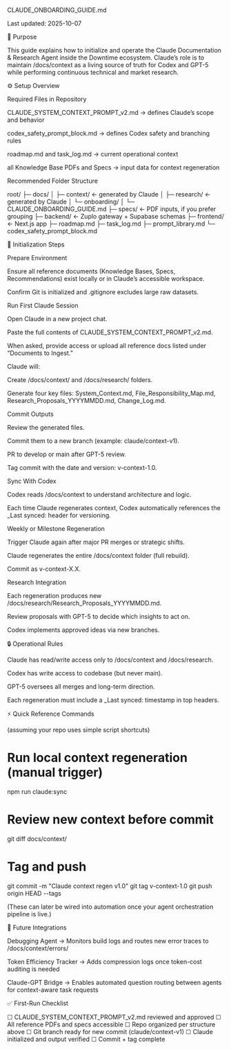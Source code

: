 CLAUDE_ONBOARDING_GUIDE.md

Last updated: 2025-10-07

🧭 Purpose

This guide explains how to initialize and operate the Claude Documentation & Research Agent inside the Downtime ecosystem.
Claude’s role is to maintain /docs/context as a living source of truth for Codex and GPT-5 while performing continuous technical and market research.

⚙️ Setup Overview

Required Files in Repository

CLAUDE_SYSTEM_CONTEXT_PROMPT_v2.md → defines Claude’s scope and behavior

codex_safety_prompt_block.md → defines Codex safety and branching rules

roadmap.md and task_log.md → current operational context

all Knowledge Base PDFs and Specs → input data for context regeneration

Recommended Folder Structure

root/
 ├─ docs/
 │   ├─ context/             ← generated by Claude
 │   ├─ research/            ← generated by Claude
 │   └─ onboarding/
 │        └─ CLAUDE_ONBOARDING_GUIDE.md
 ├─ specs/                   ← PDF inputs, if you prefer grouping
 ├─ backend/                 ← Zuplo gateway + Supabase schemas
 ├─ frontend/                ← Next.js app
 ├─ roadmap.md
 ├─ task_log.md
 ├─ prompt_library.md
 └─ codex_safety_prompt_block.md

🧩 Initialization Steps

Prepare Environment

Ensure all reference documents (Knowledge Bases, Specs, Recommendations) exist locally or in Claude’s accessible workspace.

Confirm Git is initialized and .gitignore excludes large raw datasets.

Run First Claude Session

Open Claude in a new project chat.

Paste the full contents of CLAUDE_SYSTEM_CONTEXT_PROMPT_v2.md.

When asked, provide access or upload all reference docs listed under “Documents to Ingest.”

Claude will:

Create /docs/context/ and /docs/research/ folders.

Generate four key files:
System_Context.md, File_Responsibility_Map.md, Research_Proposals_YYYYMMDD.md, Change_Log.md.

Commit Outputs

Review the generated files.

Commit them to a new branch (example: claude/context-v1).

PR to develop or main after GPT-5 review.

Tag commit with the date and version: v-context-1.0.

Sync With Codex

Codex reads /docs/context to understand architecture and logic.

Each time Claude regenerates context, Codex automatically references the _Last synced: header for versioning.

Weekly or Milestone Regeneration

Trigger Claude again after major PR merges or strategic shifts.

Claude regenerates the entire /docs/context folder (full rebuild).

Commit as v-context-X.X.

Research Integration

Each regeneration produces new /docs/research/Research_Proposals_YYYYMMDD.md.

Review proposals with GPT-5 to decide which insights to act on.

Codex implements approved ideas via new branches.

🔒 Operational Rules

Claude has read/write access only to /docs/context and /docs/research.

Codex has write access to codebase (but never main).

GPT-5 oversees all merges and long-term direction.

Each regeneration must include a _Last synced: timestamp in top headers.

⚡ Quick Reference Commands

(assuming your repo uses simple script shortcuts)

# Run local context regeneration (manual trigger)
npm run claude:sync

# Review new context before commit
git diff docs/context/

# Tag and push
git commit -m "Claude context regen v1.0"
git tag v-context-1.0
git push origin HEAD --tags


(These can later be wired into automation once your agent orchestration pipeline is live.)

🧱 Future Integrations

Debugging Agent → Monitors build logs and routes new error traces to /docs/context/errors/

Token Efficiency Tracker → Adds compression logs once token-cost auditing is needed

Claude-GPT Bridge → Enables automated question routing between agents for context-aware task requests

✅ First-Run Checklist

☐ CLAUDE_SYSTEM_CONTEXT_PROMPT_v2.md reviewed and approved
☐ All reference PDFs and specs accessible
☐ Repo organized per structure above
☐ Git branch ready for new commit (claude/context-v1)
☐ Claude initialized and output verified
☐ Commit + tag complete